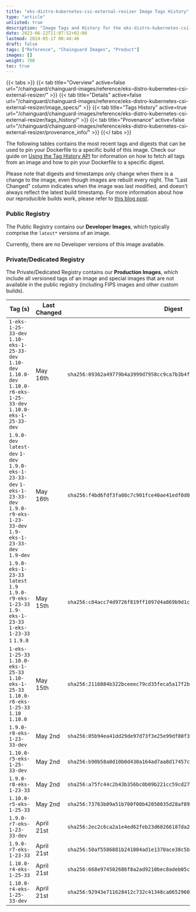 ```yaml
---
title: "eks-distro-kubernetes-csi-external-resizer Image Tags History"
type: "article"
unlisted: true
description: "Image Tags and History for the eks-distro-kubernetes-csi-external-resizer Chainguard Image"
date: 2023-06-22T11:07:52+02:00
lastmod: 2024-05-17 00:44:46
draft: false
tags: ["Reference", "Chainguard Images", "Product"]
images: []
weight: 700
toc: true
---
```


{{< tabs >}}
{{< tab title="Overview" active=false url="/chainguard/chainguard-images/reference/eks-distro-kubernetes-csi-external-resizer/" >}}
{{< tab title="Details" active=false url="/chainguard/chainguard-images/reference/eks-distro-kubernetes-csi-external-resizer/image_specs/" >}}
{{< tab title="Tags History" active=true url="/chainguard/chainguard-images/reference/eks-distro-kubernetes-csi-external-resizer/tags_history/" >}}
{{< tab title="Provenance" active=false url="/chainguard/chainguard-images/reference/eks-distro-kubernetes-csi-external-resizer/provenance_info/" >}}
{{</ tabs >}}

The following tables contains the most recent tags and digests that can be used to pin your Dockerfile to a specific build of this image. Check our guide on [Using the Tag History API](/chainguard/chainguard-images/using-the-tag-history-api/) for information on how to fetch all tags from an image and how to pin your Dockerfile to a specific digest.

Please note that digests and timestamps only change when there is a change to the image, even though images are rebuilt every night. The "Last Changed" column indicates when the image was last modified, and doesn't always reflect the latest build timestamp. For more information about how our reproducible builds work, please refer to [this blog post](https://www.chainguard.dev/unchained/reproducing-chainguards-reproducible-image-builds).

### Public Registry
The Public Registry contains our **Developer Images**, which typically comprise the `latest*` versions of an image.

Currently, there are no Developer versions of this image available.

### Private/Dedicated Registry
The Private/Dedicated Registry contains our **Production Images**, which include all versioned tags of an image and special images that are not available in the public registry (including FIPS images and other custom builds).

| Tag (s)                                                                                                                                  | Last Changed | Digest                                                                    |
|------------------------------------------------------------------------------------------------------------------------------------------|--------------|---------------------------------------------------------------------------|
|  `1-eks-1-25-33-dev` `1.10-eks-1-25-33-dev` `1.10-dev` `1.10.0-dev` `1.10.0-r6-eks-1-25-33-dev` `1.10.0-eks-1-25-33-dev`                 | May 16th     | `sha256:09362a49779b4a3999d7958cc9ca7b3b4f3fe24bdb35eb75ae6b761979f440ac` |
|  `1.9.0-dev` `latest-dev` `1-dev` `1.9.0-eks-1-23-33-dev` `1-eks-1-23-33-dev` `1.9.0-r9-eks-1-23-33-dev` `1.9-eks-1-23-33-dev` `1.9-dev` | May 16th     | `sha256:f4bd6fdf3fa08c7c901fce40ae41edf0d0d1fd7284eca38fc73efecc7c8e3cbe` |
|  `1.9.0-eks-1-23-33` `latest` `1.9` `1.9.0-r9-eks-1-23-33` `1.9-eks-1-23-33` `1-eks-1-23-33` `1` `1.9.0`                                 | May 15th     | `sha256:c84acc74d9726f819ff1097d4a869b9d1c411065cfea4103080240b16366f632` |
|  `1-eks-1-25-33` `1.10.0-eks-1-25-33` `1.10-eks-1-25-33` `1.10.0-r6-eks-1-25-33` `1.10` `1.10.0`                                         | May 15th     | `sha256:2116884b322bceeec79cd35feca5a17f2ba30ffc9bb11e44f9d60c3b8b0595e8` |
|  `1.9.0-r8-eks-1-23-33-dev`                                                                                                              | May 2nd      | `sha256:05b94ea41dd29de97d73f3e25e99df80f3834b8d8b303ede1c3adf0bcf4c8b67` |
|  `1.10.0-r5-eks-1-25-33-dev`                                                                                                             | May 2nd      | `sha256:b90b58a0d10b0d430a164ad7aa8d17457c919f1ed5bd2db9b05c90cad16b2679` |
|  `1.9.0-r8-eks-1-23-33`                                                                                                                  | May 2nd      | `sha256:a75fc44c2b43b356bc0b09b221cc59cd27527e1cf1610e0da185f8ca8ad84391` |
|  `1.10.0-r5-eks-1-25-33`                                                                                                                 | May 2nd      | `sha256:73763b09a51b700f00b42050035d28af890c274efc7822ec7aef21b67d1ad633` |
|  `1.9.0-r7-eks-1-23-33-dev`                                                                                                              | April 21st   | `sha256:2ec2c6ca2a1e4ed62feb23d60266187da2f92ef6455580a4375d6229e5311f2d` |
|  `1.9.0-r7-eks-1-23-33`                                                                                                                  | April 21st   | `sha256:50af5586881b241004ad1e1370ace38c5b35ed82b5eef6b6012f26f775631e18` |
|  `1.10.0-r4-eks-1-25-33`                                                                                                                 | April 21st   | `sha256:668e974502686f8a2ad9210bec8adeb05cb2489eb67ebd7f5f06f90768bedc4f` |
|  `1.10.0-r4-eks-1-25-33-dev`                                                                                                             | April 21st   | `sha256:92943e711628412c732c41348ca0652960575820101fc8ae0320ae23b4ea87e6` |

